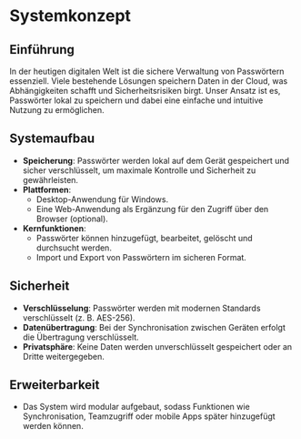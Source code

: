 # Systemkonzept

## Einführung
In der heutigen digitalen Welt ist die sichere Verwaltung von Passwörtern essenziell. Viele bestehende Lösungen speichern Daten in der Cloud, was Abhängigkeiten schafft und Sicherheitsrisiken birgt. Unser Ansatz ist es, Passwörter lokal zu speichern und dabei eine einfache und intuitive Nutzung zu ermöglichen.

## Systemaufbau
- **Speicherung**: Passwörter werden lokal auf dem Gerät gespeichert und sicher verschlüsselt, um maximale Kontrolle und Sicherheit zu gewährleisten.
- **Plattformen**:
  - Desktop-Anwendung für Windows.
  - Eine Web-Anwendung als Ergänzung für den Zugriff über den Browser (optional).
- **Kernfunktionen**:
  - Passwörter können hinzugefügt, bearbeitet, gelöscht und durchsucht werden.
  - Import und Export von Passwörtern im sicheren Format.

## Sicherheit
- **Verschlüsselung**: Passwörter werden mit modernen Standards verschlüsselt (z. B. AES-256).
- **Datenübertragung**: Bei der Synchronisation zwischen Geräten erfolgt die Übertragung verschlüsselt.
- **Privatsphäre**: Keine Daten werden unverschlüsselt gespeichert oder an Dritte weitergegeben.

## Erweiterbarkeit
- Das System wird modular aufgebaut, sodass Funktionen wie Synchronisation, Teamzugriff oder mobile Apps später hinzugefügt werden können.

